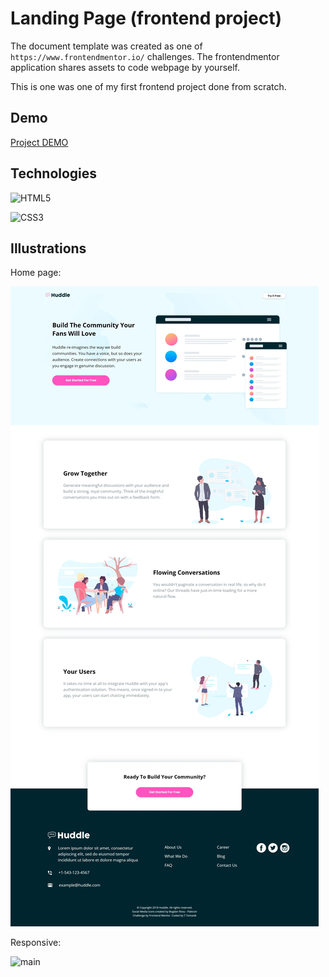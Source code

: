 # Landing Page (frontend project)

The document template was created as one of ```https://www.frontendmentor.io/``` challenges. The frontendmentor application shares assets to code webpage by yourself.
 
This is one was one of my first frontend project done from scratch. 

## Demo


[Project DEMO](https://propsowicz.github.io/huddle-landing-page-with-alternating-feature-blocks-master/)


## Technologies

![HTML5](https://img.shields.io/badge/html5-%23E34F26.svg?style=for-the-badge&logo=html5&logoColor=white)

![CSS3](https://img.shields.io/badge/css3-%231572B6.svg?style=for-the-badge&logo=css3&logoColor=white)

## Illustrations

Home page:

![main](https://github.com/Propsowicz/huddle-landing-page-with-alternating-feature-blocks-master/blob/main/main.webp?raw=true)

Responsive:

![main](https://github.com/Propsowicz/huddle-landing-page-with-alternating-feature-blocks-master/blob/main/main-resp.webp?raw=true)
